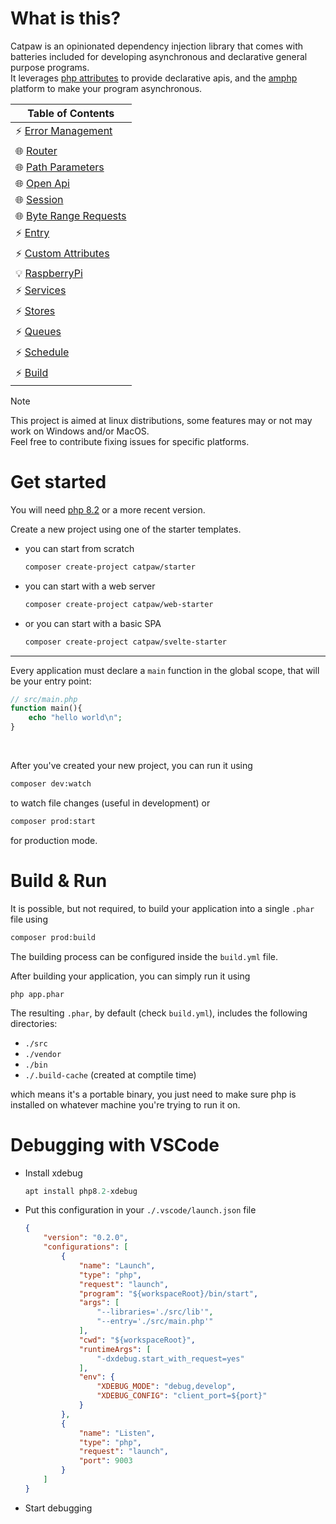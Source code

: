 # What is this?

Catpaw is an opinionated dependency injection library that comes with batteries included for developing asynchronous and declarative general purpose programs.\
It leverages [php attributes](https://www.php.net/manual/en/language.attributes.overview.php) to provide declarative apis, and the [amphp](https://github.com/amphp/amp) platform to make your program asynchronous.


| Table of Contents                                         |
|-----------------------------------------------------------|
| ⚡ [Error Management](./docs/0.error-managament.md)       |
| 🌐 [Router](./docs/1.router.md)                            |
| 🌐 [Path Parameters](./docs/2.path-parameters.md)          |
| 🌐 [Open Api](./docs/18.open-api.md)                       |
| 🌐 [Session](./docs/4.session.md)                          |
| 🌐 [Byte Range Requests](./docs/7.byte-range-requests.md)  |
| ⚡ [Entry](./docs/5.entry.md)                             |
| ⚡ [Custom Attributes](./docs/8.custom-attributes.md)     |
| 💡 [RaspberryPi](./docs/11.raspberrypi.md)                |
| ⚡ [Services](./docs/13.services.md)                      |
| ⚡ [Stores](./docs/12.stores.md)                          |
| ⚡ [Queues](./docs/21.queues.md)                          |
| ⚡ [Schedule](./docs/22.schedule.md)                      | 
| ⚡ [Build](./docs/23.build.md)                      | 


> [!NOTE]
> This project is aimed at linux distributions, some features may or not may work on Windows and/or MacOS.\
> Feel free to contribute fixing issues for specific platforms.

# Get started

You will need [php 8.2](https://www.php.net/downloads.php) or a more recent version.

Create a new project using one of the starter templates.

- you can start from scratch
  ```bash
  composer create-project catpaw/starter
  ```
- you can start with a web server
  ```bash
  composer create-project catpaw/web-starter
  ```
- or you can start with a basic SPA
  ```bash
  composer create-project catpaw/svelte-starter
  ```

---

Every application must declare a ```main``` function in the global scope, that will be your entry point:

```php
// src/main.php
function main(){
    echo "hello world\n";
}
```

<br/>

After you've created your new project, you can run it using

```bash
composer dev:watch
```
to watch file changes (useful in development)
or

```bash
composer prod:start
```
for production mode.

# Build & Run

It is possible, but not required, to build your application into a single `.phar` file using

```bash
composer prod:build
```
The building process can be configured inside the `build.yml` file.

After building your application, you can simply run it using 
```
php app.phar
```
The resulting `.phar`, by default (check `build.yml`), includes the following directories:

- `./src`
- `./vendor`
- `./bin`
- `./.build-cache` (created at comptile time)

which means it's a portable binary, you just need to make 
sure php is installed on whatever machine you're trying to run it on.

# Debugging with VSCode

- Install xdebug
  ```php
  apt install php8.2-xdebug
  ```

- Put this configuration in your `./.vscode/launch.json` file
  ```json
  {
      "version": "0.2.0",
      "configurations": [
          {
              "name": "Launch",
              "type": "php",
              "request": "launch",
              "program": "${workspaceRoot}/bin/start",
              "args": [
                  "--libraries='./src/lib'",
                  "--entry='./src/main.php'"
              ],
              "cwd": "${workspaceRoot}",
              "runtimeArgs": [
                  "-dxdebug.start_with_request=yes"
              ],
              "env": {
                  "XDEBUG_MODE": "debug,develop",
                  "XDEBUG_CONFIG": "client_port=${port}"
              }
          },
          {
              "name": "Listen",
              "type": "php",
              "request": "launch",
              "port": 9003
          }
      ]
  }
  ```
- Start debugging
